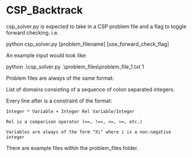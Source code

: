 # CSP_Backtrack

csp_solver.py is expected to take in a CSP problem file and a flag to toggle forward checking. i.e.

  python csp_solver.py [problem_filename] [use_forward_check_flag]
  
An example input would look like:

  python .\csp_solver.py .\problem_files\problem_file_1.txt 1
  
Problem files are always of the same format:

  List of domains consisting of a sequence of colon separated integers.
  
  Every line after is a constraint of the format:
  
    Integer * Variable + Integer Rel Variable/Integer
    
    Rel is a comparison operator (==, !==, <=, >=, etc.)
    
    Variables are always of the form "Xi" where i is a non-negative integer
    
There are example files within the problem_files folder.
